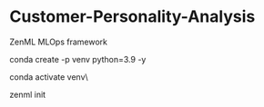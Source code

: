 # Customer-Personality-Analysis
ZenML MLOps framework


conda create -p venv python=3.9 -y

conda activate venv\

zenml init
